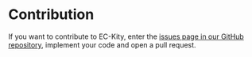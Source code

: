 # Contribution

If you want to contribute to EC-Kity, enter the [issues page in our GitHub repository](eckity.org/issues), implement your code and open a pull request.

